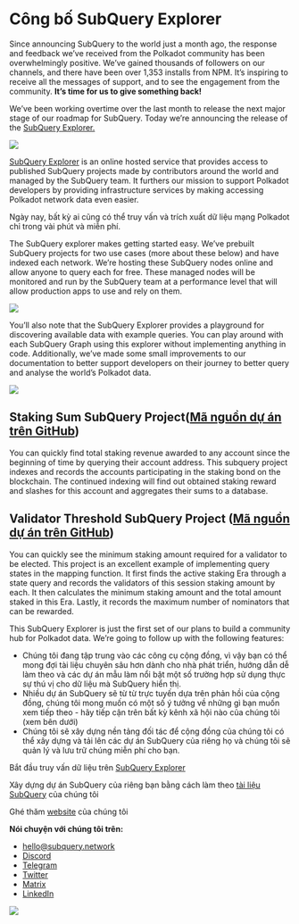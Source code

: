 # Công bố SubQuery Explorer

Since announcing SubQuery to the world just a month ago, the response and feedback we’ve received from the Polkadot community has been overwhelmingly positive. We’ve gained thousands of followers on our channels, and there have been over 1,353 installs from NPM. It’s inspiring to receive all the messages of support, and to see the engagement from the community. **It’s time for us to give something back!**

We’ve been working overtime over the last month to release the next major stage of our roadmap for SubQuery. Today we’re announcing the release of the [SubQuery Explorer.](https://explorer.subquery.network/)

![](https://miro.medium.com/max/1400/0*2bDaF3HPgNkpm8Kt)

[SubQuery Explorer](https://explorer.subquery.network/) is an online hosted service that provides access to published SubQuery projects made by contributors around the world and managed by the SubQuery team. It furthers our mission to support Polkadot developers by providing infrastructure services by making accessing Polkadot network data even easier.

Ngày nay, bất kỳ ai cũng có thể truy vấn và trích xuất dữ liệu mạng Polkadot chỉ trong vài phút và miễn phí.

The SubQuery explorer makes getting started easy. We’ve prebuilt SubQuery projects for two use cases (more about these below) and have indexed each network. We’re hosting these SubQuery nodes online and allow anyone to query each for free. These managed nodes will be monitored and run by the SubQuery team at a performance level that will allow production apps to use and rely on them.

![](https://miro.medium.com/max/1400/0*3hmnk6sNoO5pdOWc)

You’ll also note that the SubQuery Explorer provides a playground for discovering available data with example queries. You can play around with each SubQuery Graph using this explorer without implementing anything in code. Additionally, we’ve made some small improvements to our documentation to better support developers on their journey to better query and analyse the world’s Polkadot data.

![](https://miro.medium.com/max/1400/0*V1Mjpi1-gAT6M8-q)

## **Staking Sum SubQuery Project**([Mã nguồn dự án trên GitHub](https://github.com/subquery/subql-examples/tree/main/sum-reward))

You can quickly find total staking revenue awarded to any account since the beginning of time by querying their account address. This subquery project indexes and records the accounts participating in the staking bond on the blockchain. The continued indexing will find out obtained staking reward and slashes for this account and aggregates their sums to a database.

## **Validator Threshold SubQuery Project (**[Mã nguồn dự án trên GitHub](https://github.com/subquery/subql-examples/tree/main/validator-threshold))

You can quickly see the minimum staking amount required for a validator to be elected. This project is an excellent example of implementing query states in the mapping function. It first finds the active staking Era through a state query and records the validators of this session staking amount by each. It then calculates the minimum staking amount and the total amount staked in this Era. Lastly, it records the maximum number of nominators that can be rewarded.

This SubQuery Explorer is just the first set of our plans to build a community hub for Polkadot data. We’re going to follow up with the following features:

-   Chúng tôi đang tập trung vào các công cụ cộng đồng, vì vậy bạn có thể mong đợi tài liệu chuyên sâu hơn dành cho nhà phát triển, hướng dẫn dễ làm theo và các dự án mẫu làm nổi bật một số trường hợp sử dụng thực sự thú vị cho dữ liệu mà SubQuery hiển thị.
-   Nhiều dự án SubQuery sẽ từ từ trực tuyến dựa trên phản hồi của cộng đồng, chúng tôi mong muốn có một số ý tưởng về những gì bạn muốn xem tiếp theo - hãy tiếp cận trên bất kỳ kênh xã hội nào của chúng tôi (xem bên dưới)
-   Chúng tôi sẽ xây dựng nền tảng đối tác để cộng đồng của chúng tôi có thể xây dựng và tải lên các dự án SubQuery của riêng họ và chúng tôi sẽ quản lý và lưu trữ chúng miễn phí cho bạn.

Bắt đầu truy vấn dữ liệu trên [SubQuery Explorer](https://explorer.subquery.network/)

Xây dựng dự án SubQuery của riêng bạn bằng cách làm theo [tài liệu SubQuery](https://doc.subquery.network/) của chúng tôi

Ghé thăm [website](https://subquery.network/) của chúng tôi

**Nói chuyện với chúng tôi trên:**

-   [hello@subquery.network](mailto:hello@subquery.network)
-   [Discord](https://discord.com/invite/78zg8aBSMG)
-   [Telegram](https://t.me/subquerynetwork)
-   [Twitter](https://twitter.com/subquerynetwork)
-   [Matrix](https://matrix.to/#/#subquery:matrix.org)
-   [LinkedIn](https://www.linkedin.com/company/subquery)

![](https://miro.medium.com/max/1400/0*tzhwpKRunR7AqFhr)